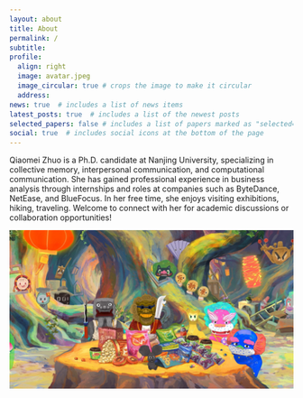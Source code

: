 ```yaml
---
layout: about
title: About
permalink: /
subtitle: 
profile:
  align: right
  image: avatar.jpeg
  image_circular: true # crops the image to make it circular
  address: 
news: true  # includes a list of news items
latest_posts: true  # includes a list of the newest posts
selected_papers: false # includes a list of papers marked as "selected={true}"
social: true  # includes social icons at the bottom of the page
---
```


Qiaomei Zhuo is a Ph.D. candidate at Nanjing University, specializing in collective memory, interpersonal communication, and computational communication. She has gained professional experience in business analysis through internships and roles at companies such as ByteDance, NetEase, and BlueFocus. In her free time, she enjoys visiting exhibitions, hiking, traveling.
Welcome to connect with her for academic discussions or collaboration opportunities!

<img src="https://github.com/zhuoqiaomei/zhuoqiaomei.github.io/blob/master/assets/img/2025-09-24.png" align = "middle" width = "800px">
